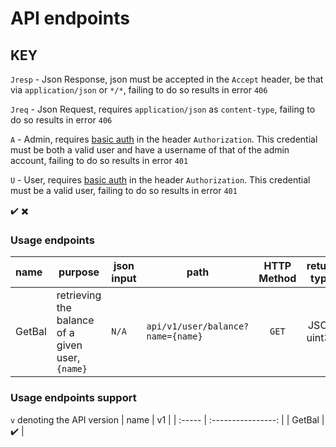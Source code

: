 # API endpoints

## KEY
`Jresp` - Json Response, json must be accepted in the `Accept` header, be that via `application/json` or `*/*`, failing to do so results in error `406`

`Jreq` - Json Request, requires `application/json` as `content-type`, failing to do so results in error `406`

`A` - Admin, requires [basic auth](https://en.wikipedia.org/wiki/Basic_access_authentication) in the header `Authorization`. This credential must be both a valid user and have a username of that of the admin account, failing to do so results in error `401`

`U` - User, requires [basic auth](https://en.wikipedia.org/wiki/Basic_access_authentication) in the header `Authorization`. This credential must be a valid user, failing to do so results in error `401`


:heavy_check_mark:
:heavy_multiplication_x:

### Usage endpoints
| name   | purpose                                          | json input | path                              | HTTP Method | return type |    return value    |       Jresp        |           Jreq           |            A             |            U             |
| :----- | ------------------------------------------------ | ---------- | --------------------------------- | :---------: | :---------: | :----------------: | :----------------: | :----------------------: | :----------------------: | :----------------------: |
| GetBal | retrieving the balance of a given user, `{name}` | `N/A`      | `api/v1/user/balance?name={name}` |    `GET`    | JSON uint32 | the user's balance | :heavy_check_mark: | :heavy_multiplication_x: | :heavy_multiplication_x: | :heavy_multiplication_x: |

### Usage endpoints support
`v` denoting the API version
| name   |         v1         |
| :----- | :----------------: |
| GetBal | :heavy_check_mark: |